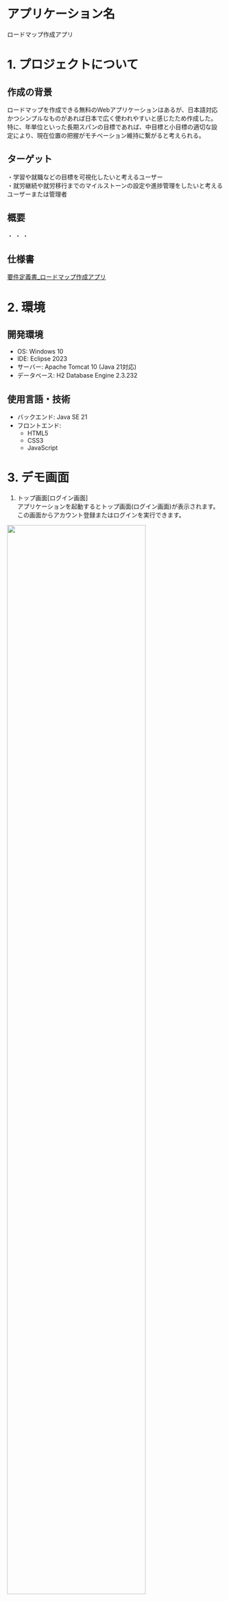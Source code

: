# アプリケーション名
ロードマップ作成アプリ
# 1. プロジェクトについて
## 作成の背景
ロードマップを作成できる無料のWebアプリケーションはあるが、日本語対応かつシンプルなものがあれば日本で広く使われやすいと感じたため作成した。
特に、年単位といった長期スパンの目標であれば、中目標と小目標の適切な設定により、現在位置の把握がモチベーション維持に繋がると考えられる。

## ターゲット
・学習や就職などの目標を可視化したいと考えるユーザー  
・就労継続や就労移行までのマイルストーンの設定や進捗管理をしたいと考えるユーザーまたは管理者

## 概要
・
・
・

## 仕様書
[要件定義書_ロードマップ作成アプリ](要件定義書_ロードマップ作成アプリ.pdf)  

# 2. 環境
## 開発環境
- OS: Windows 10
- IDE: Eclipse 2023
- サーバー: Apache Tomcat 10 (Java 21対応)
- データベース: H2 Database Engine 2.3.232

## 使用言語・技術
- バックエンド: Java SE 21
- フロントエンド:
  - HTML5
  - CSS3
  - JavaScript

# 3. デモ画面
1. トップ画面[ログイン画面]  
アプリケーションを起動するとトップ画面(ログイン画面)が表示されます。  
この画面からアカウント登録またはログインを実行できます。
<img src="image/top.jpg" width="80%">

2. アカウント登録画面  
トップ画面から遷移できる画面で、アカウントの登録処理が可能です。  
使用済みのユーザー名は使用不可、ユーザー名およびパスワードは10文字以内で設定可能です。  
入力内容に問題がなければ登録完了画面が表示されます。  
<img src="image/register.jpg" width="80%">
<img src="image/registerOK.jpg" width="80%">

3. マイページ画面
トップ画面からログイン成功すると遷移する画面です。  
画面下側部分に、今までに作成したロードマップがユーザー単位で作成日時順で表示されます。  
ロードマップを新規作成する場合は「新規作成」ボタンを押下します。  
また、「アカウント削除」「ログアウト」ボタン押下で各々の処理が実行されます。  
<img src="image/mypage.jpg" width="80%">  

4. ロードマップ新規作成画面
ロードマップを作成するために必要最小限の情報を入力する画面です。  
ロードマップの名称、親要素および所属する子要素に関する名称、順番、子要素のタグを入力します。  
作成する親要素と子要素は必要に応じて、追加ボタンと削除ボタンで増減が可能です。  
必要情報を入力後は、「作成」ボタンを押下することで次のロードマップ表示画面に遷移します。  
※順番は作成順のため、その要素の番号になるわけではありません。  
<img src="image/newRoadmap.jpg" width="80%">  

5. ロードマップ表示画面
作成したロードマップに関して、その内容を表示する画面です。  
画面左上にはロードマップのタイトルと日時情報が表示されます。  
親要素または子要素を追加したい場合は画面右上の「親要素の追加」ボタン、「子要素を追加」ボタンで実行可能です。  
描画されている各要素をクリックすると、各々の内容を格納したモーダル画面が表示されます。  
要素の色が暗くなっている部分は、後述するステータスを「完了」とした場合を表しています。  
また、表示中のロードマップをコピーまたは削除したい場合は右上のボタンを押下することで各々実行可能です。  
「マイページ」ボタンを押下するとマイページに遷移します。  
<img src="image/roadmap.jpg" width="80%">  

6. 親要素・子要素のモーダル画面
ロードマップ表示画面にて、表示された要素をクリックすると開く画面です。  
上から、要素名・要素番号・タグ(子要素のみ)・ステータス・内容となり、ユーザーはこの画面上で内容の変更が可能です。  
内容入力後は「変更」ボタンを押下すると、変更内容が反映されたロードマップ表示画面に遷移します。  
また、要素単位で削除する場合は右上の「要素の削除」ボタンで実行可能で、削除対象が親項目の場合は子項目もあわせて削除されます。  
※内容部分は最大10000字まで入力可能
※画像1つ目は親要素、2つ目は子要素のモーダル画面
<img src="image/elementChange.jpg" width="80%">
<img src="image/elementChangeChild.jpg" width="80%">

# 4. 実行準備
## スタートファイル
アプリケーション起動(またはLoginServlet)
## 初期パスワード(デモアカウントのログイン情報)
ユーザー名："test"  
パスワード："test"  
## 手順
1. GitからZIPをダウンロードおよび解凍
2. 解凍したファイルのうち、「simpleRoadmapCreator」フォルダをEclipse2023のワークスペースに配置
3. Eclipse上で既存プロジェクトとしてインポート
4. 「simpleRoadmapCreator」フォルダ内のデータベースファイル「db.mv.db」を、デスクトップ上に作成した「simpleRoadmapCreator」フォルダ内に配置
5. 上述のスタートファイルに対してサーバーで「実行」->「サーバーで実行」(Tomcat10(Java21))

# その他
## ライセンス
このアプリケーションは以下のオープンソースライブラリを使用しています。各ライブラリは、それぞれのライセンス条項に基づいて使用しています：

1. **D3.js**
   - **著作権**: Copyright (c) 2010-2023 Mike Bostock
   - **ライセンス**: BSD 3-Clause "New" or "Revised" License
   - **詳細**: [D3.js License](https://github.com/d3/d3/blob/main/LICENSE)
   - **概要**: D3.jsはデータ駆動型ドキュメントを操作するためのJavaScriptライブラリです。

2. **Micromodal.js**
   - **著作権**: Copyright (c) 2017 Indrashish Ghosh
   - **ライセンス**: MIT License
   - **詳細**: [Micromodal.js License](https://github.com/ghosh/Micromodal/blob/master/LICENSE.md)
   - **概要**: Micromodal.jsは、シンプルで軽量なモーダルウィンドウライブラリです。

3. **gson-2.11.0**
   - **著作権**: Copyright (c) 2008 Google Inc.
   - **ライセンス**: Apache License 2.0
   - **詳細**: [gson License](https://github.com/google/gson/blob/main/LICENSE)
   - **概要**: GsonはJavaオブジェクトとJSONとの相互変換を行うライブラリです。

4. **Jackson Core (2.18.2), Jackson Annotations (2.18.2), Jackson Databind (2.18.2)**
   - **著作権**: Copyright (c) 2007- Tatu Saloranta, tatu.saloranta@iki.fi
   - **ライセンス**: Apache License 2.0
   - **詳細**: [Jackson License](https://github.com/FasterXML/jackson-databind/blob/master/LICENSE)
   - **概要**: JacksonはJavaでJSONデータを処理するための高性能なライブラリです。

5. **Jakarta Standard Tag Library (JSTL) (3.0.1), Jakarta Standard Tag Library API (3.0.0)**
   - **著作権**: Copyright (c) 2018 Oracle and/or its affiliates. All rights reserved.
   - **ライセンス**: Eclipse Public License 2.0 または GNU General Public License v2.0 with Classpath Exception
   - **詳細**: [Jakarta Standard Tag Library License](https://github.com/eclipse-ee4j/jstl-api/blob/master/LICENSE.md)
   - **概要**: JSTLはJavaServer Pages（JSP）用の標準タグライブラリです。

詳細については上記のリンクをご参照ください。


